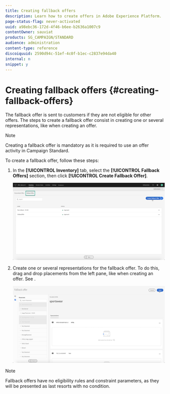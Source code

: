 ```yaml
---
title: Creating fallback offers
description: Learn how to create offers in Adobe Experience Platform.
page-status-flag: never-activated
uuid: a98ebc36-172d-4f46-b6ee-b2636a1007c9
contentOwner: sauviat
products: SG_CAMPAIGN/STANDARD
audience: administration
content-type: reference
discoiquuid: 2590d94c-51ef-4c0f-b1ec-c2837e94da40
internal: n
snippet: y
---
```


# Creating fallback offers {#creating-fallback-offers}

The fallback offer is sent to customers if they are not eligible for other offers. The steps to create a fallback offer consist in creating one or several representations, like when creating an offer.

>[!NOTE]
>
>Creating a fallback offer is mandatory as it is required to use an offer activity in Campaign Standard.

To create a fallback offer, follow these steps:

1. In the **[!UICONTROL Inventory]** tab, select the **[!UICONTROL Fallback Offers]** section, then click **[!UICONTROL Create Fallback Offer]**.

    ![](assets/offers_fallback_offer.png)

1. Create one or several representations for the fallback offer. To do this, drag and drop placements from the left pane, like when creating an offer. See [](../../offer-library/using/creating-placements.md).

    ![](assets/offers_fallback_offer2.png)

>[!NOTE]
>
>Fallback offers have no eligibility rules and constraint parameters, as they will be presented as last resorts with no condition.
